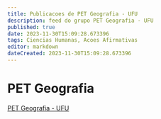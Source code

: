 ```yaml
---
title: Publicacoes de PET Geografia - UFU 
description: feed do grupo PET Geografia - UFU
published: true
date: 2023-11-30T15:09:28.673396
tags: Ciencias Humanas, Acoes Afirmativas
editor: markdown
dateCreated: 2023-11-30T15:09:28.673396
---
```


# PET Geografia
[PET Geografia - UFU](/grupo/266PETGeografiaUFU.md)